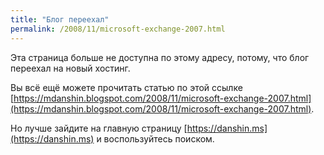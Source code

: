 ```yaml
---
title: "Блог переехал"
permalink: /2008/11/microsoft-exchange-2007.html
---
```

Эта страница больше не доступна по этому адресу, потому, что блог переехал на новый хостинг.

Вы всё ещё можете прочитать статью по этой ссылке [https://mdanshin.blogspot.com/2008/11/microsoft-exchange-2007.html](https://mdanshin.blogspot.com/2008/11/microsoft-exchange-2007.html).

Но лучше зайдите на главную страницу [https://danshin.ms](https://danshin.ms) и воспользуйтесь поиском.